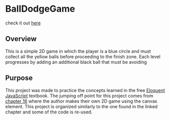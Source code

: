 # BallDodgeGame
check it out [here](https://braedon2.github.io/BallDodgeGame/)

## Overview
This is a simple 2D game in which the player is a blue circle and must collect all the yellow balls before proceeding to the finish zone. Each level progresses by adding an additional black ball that must be avoiding

## Purpose
This project was made to practice the concepts learned in the free [Eloquent JavaScript](https://eloquentjavascript.net/) textbook. The jumping off point for this project comes from [chapter 16](https://eloquentjavascript.net/16_game.html) where the author makes their own 2D game using the canvas element. This project is organized similarly to the one found in the linked chapter and some of the code is re-used.
